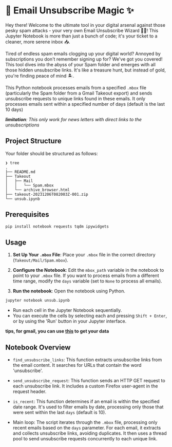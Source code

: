 # 🚀 Email Unsubscribe Magic ✨

Hey there! Welcome to the ultimate tool in your digital arsenal against those pesky spam attacks - your very own Email Unsubscribe Wizard 🧙‍♂️! This Jupyter Notebook is more than just a bunch of code; it's your ticket to a cleaner, more serene inbox 📥.

Tired of endless spam emails clogging up your digital world? Annoyed by subscriptions you don't remember signing up for? We've got you covered! This tool dives into the abyss of your Spam folder and emerges with all those hidden unsubscribe links. It's like a treasure hunt, but instead of gold, you're finding peace of mind 🏝️.

This Python notebook processes emails from a specified `.mbox` file (particularly the Spam folder from a Gmail Takeout export) and sends unsubscribe requests to unique links found in these emails. It only processes emails sent within a specified number of days (default is the last 10 days)

***limitation**: This only work for news letters with direct links to the unsubscriptions*

## Project Structure

Your folder should be structured as follows:

```
❯ tree
.
├── README.md
├── Takeout
│   ├── Mail
│   │   └── Spam.mbox
│   └── archive_browser.html
├── takeout-20231206T082003Z-001.zip
└── unsub.ipynb

```

## Prerequisites

```bash
pip install notebook requests tqdm ipywidgets
```

## Usage

1. **Set Up Your `.mbox` File**: Place your `.mbox` file in the correct directory (`Takeout/Mail/Spam.mbox`).

2. **Configure the Notebook**: Edit the `mbox_path` variable in the notebook to point to your `.mbox` file. If you want to process emails from a different time range, modify the `days` variable (set to `None` to process all emails).

3. **Run the notebook**: Open the notebook using Python.

```bash
jupyter notebook unsub.ipynb
```

   - Run each cell in the Jupyter Notebook sequentially.
   - You can execute the cells by selecting each and pressing `Shift + Enter`, or by using the 'Run' button in your Jupyter interface.

**tips, for gmail, you can use [this](https://support.google.com/accounts/answer/3024190?hl=en) to get your data**


## Notebook Overview

- `find_unsubscribe_links`: This function extracts unsubscribe links from the email content. It searches for URLs that contain the word 'unsubscribe'.

- `send_unsubscribe_request`: This function sends an HTTP GET request to each unsubscribe link. It includes a custom Firefox user-agent in the request header.

- `is_recent`: This function determines if an email is within the specified date range. It's used to filter emails by date, processing only those that were sent within the last `days` (default is 10).

- Main loop: The script iterates through the `.mbox` file, processing only recent emails based on the `days` parameter. For each email, it extracts and collects unsubscribe links, avoiding duplicates. It then uses a thread pool to send unsubscribe requests concurrently to each unique link.
